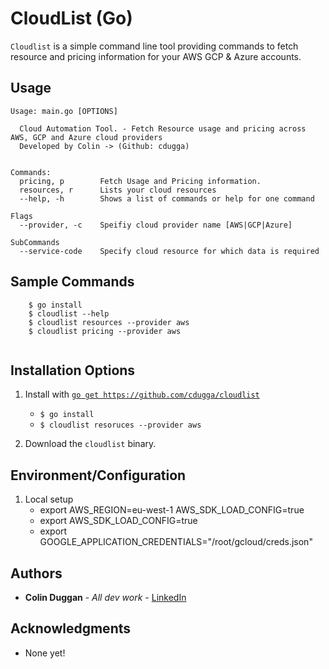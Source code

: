 # CloudList (Go)

`Cloudlist` is a simple command line tool providing commands to fetch resource and pricing information for your AWS GCP & Azure accounts. 

**Usage**
---

```
Usage: main.go [OPTIONS]

  Cloud Automation Tool. - Fetch Resource usage and pricing across AWS, GCP and Azure cloud providers
  Developed by Colin -> (Github: cdugga)


Commands:
  pricing, p        Fetch Usage and Pricing information.
  resources, r      Lists your cloud resources
  --help, -h        Shows a list of commands or help for one command

Flags
  --provider, -c    Speifiy cloud provider name [AWS|GCP|Azure]
  
SubCommands
  --service-code    Specify cloud resource for which data is required 

```

**Sample Commands**
---
```
    $ go install
    $ cloudlist --help
    $ cloudlist resources --provider aws
    $ cloudlist pricing --provider aws
    
```

**Installation Options**
---

1. Install with [`go get https://github.com/cdugga/cloudlist`](https://github.com/cdugga/cloudlist)
    + `$ go install`
    + `$ cloudlist resoruces --provider aws`

2. Download the `cloudlist` binary.


**Environment/Configuration**
--
1. Local setup
    + export AWS_REGION=eu-west-1 AWS_SDK_LOAD_CONFIG=true
    + export AWS_SDK_LOAD_CONFIG=true
    + export GOOGLE_APPLICATION_CREDENTIALS="/root/gcloud/creds.json"

## Authors

* **Colin Duggan** - *All dev work* - [LinkedIn](https://www.linkedin.com/in/colinduggan/?originalSubdomain=ie)


## Acknowledgments

* None yet!
